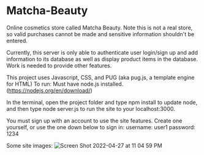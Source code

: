 # Matcha-Beauty

Online cosmetics store called Matcha Beauty. Note this is not a real store, so valid purchases cannot be made and sensitive 
information shouldn't be entered.

Currently, this server is only able to authenticate user login/sign up and add information to its database as well as display product items in the database. Work is needed to provide other features.

This project uses Javascript, CSS, and PUG (aka pug.js, a template engine for HTML)
To run: Must have node.js installed. (https://nodejs.org/en/download/)

In the terminal, open the project folder and type npm install to update node, and then type node server.js to run the site to your localhost:3000. 

You must sign up with an account to use the site features. Create one yourself, or use the one down below to sign in:
username: user1
password: 1234

Some site images:
![Screen Shot 2022-04-27 at 11 04 59 PM](https://user-images.githubusercontent.com/58537880/165668438-9873547d-851c-44fc-b875-c3926b074dbd.png)

